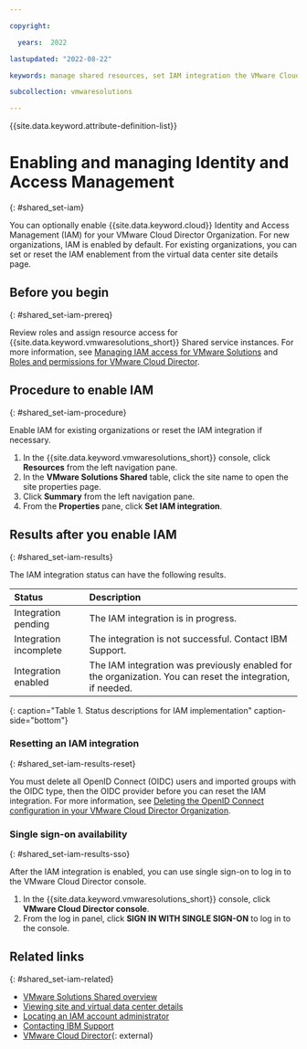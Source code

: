 ```yaml
---

copyright:

  years:  2022

lastupdated: "2022-08-22"

keywords: manage shared resources, set IAM integration the VMware Cloud Director Management console, shared iam roles, iam roles

subcollection: vmwaresolutions

---
```


{{site.data.keyword.attribute-definition-list}}

# Enabling and managing Identity and Access Management
{: #shared_set-iam}

You can optionally enable {{site.data.keyword.cloud}} Identity and Access Management (IAM) for your VMware Cloud Director Organization. For new organizations, IAM is enabled by default. For existing organizations, you can set or reset the IAM enablement from the virtual data center site details page.

## Before you begin
{: #shared_set-iam-prereq}

Review roles and assign resource access for {{site.data.keyword.vmwaresolutions_short}} Shared service instances. For more information, see [Managing IAM access for VMware Solutions](/docs/vmwaresolutions?topic=vmwaresolutions-iam) and [Roles and permissions for VMware Cloud Director](/docs/vmwaresolutions?topic=vmwaresolutions-iam_vcd&interface=ui).

## Procedure to enable IAM
{: #shared_set-iam-procedure}

Enable IAM for existing organizations or reset the IAM integration if necessary.

1. In the {{site.data.keyword.vmwaresolutions_short}} console, click **Resources** from the left navigation pane.
2. In the **VMware Solutions Shared** table, click the site name to open the site properties page.
3. Click **Summary** from the left navigation pane.
4. From the **Properties** pane, click **Set IAM integration**.

## Results after you enable IAM
{: #shared_set-iam-results}

The IAM integration status can have the following results.

| Status        | Description       |
|:------------- |:------------- |
| Integration pending | The IAM integration is in progress. |
| Integration incomplete | The integration is not successful. Contact IBM Support. |
| Integration enabled | The IAM integration was previously enabled for the organization. You can reset the integration, if needed. |
{: caption="Table 1. Status descriptions for IAM implementation" caption-side="bottom"}

### Resetting an IAM integration
{: #shared_set-iam-results-reset}

You must delete all OpenID Connect (OIDC) users and imported groups with the OIDC type, then the OIDC provider before you can reset the IAM integration. For more information, see [Deleting the OpenID Connect configuration in your VMware Cloud Director Organization](/docs/vmwaresolutions?topic=vmwaresolutions-shared_vcd-ops-guide#shared_vcd-ops-guide-delete-oidc).

### Single sign-on availability
{: #shared_set-iam-results-sso}

After the IAM integration is enabled, you can use single sign-on to log in to the VMware Cloud Director console.
1. In the {{site.data.keyword.vmwaresolutions_short}} console, click **VMware Cloud Director console**.
2. From the log in panel, click **SIGN IN WITH SINGLE SIGN-ON** to log in to the console.

## Related links
{: #shared_set-iam-related}

* [VMware Solutions Shared overview](/docs/vmwaresolutions?topic=vmwaresolutions-shared_overview)
* [Viewing site and virtual data center details](/docs/vmwaresolutions?topic=vmwaresolutions-shared_viewing-vdc-details)
* [Locating an IAM account administrator](/docs/vmwaresolutions?topic=vmwaresolutions-iam_verify_permissions)
* [Contacting IBM Support](/docs/vmwaresolutions?topic=vmwaresolutions-trbl_support)
* [VMware Cloud Director](https://www.vmware.com/ca/products/vcloud-director.html){: external}
